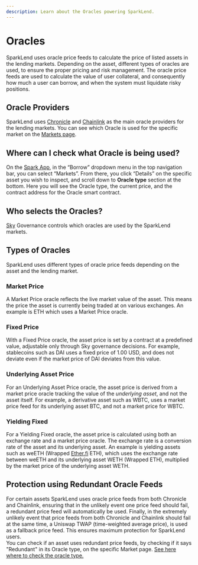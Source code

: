```yaml
---
description: Learn about the Oracles powering SparkLend.
---
```


# Oracles

SparkLend uses oracle price feeds to calculate the price of listed assets in the lending markets. Depending on the asset, different types of oracles are used, to ensure the proper pricing and risk management. The oracle price feeds are used to calculate the value of user collateral, and consequently how much a user can borrow, and when the system must liquidate risky positions.

## Oracle Providers

SparkLend uses [Chronicle](https://chroniclelabs.org/) and [Chainlink](https://chain.link/) as the main oracle providers for the lending markets. You can see which Oracle is used for the specific market on the [Markets page](oracles.md#where-can-i-check-what-oracle-is-being-used).

## Where can I check what Oracle is being used?

On the [Spark App](https://app.spark.fi), in the “Borrow” dropdown menu in the top navigation bar, you can select “Markets”. From there, you click “Details” on the specific asset you wish to inspect, and scroll down to **Oracle type** section at the bottom. Here you will see the Oracle type, the current price, and the contract address for the Oracle smart contract.

## Who selects the Oracles?

[Sky](https://sky.money) Governance controls which oracles are used by the SparkLend markets.

## Types of Oracles

SparkLend uses different types of oracle price feeds depending on the asset and the lending market.

### Market Price

A Market Price oracle reflects the live market value of the asset. This means the price the asset is currently being traded at on various exchanges. An example is ETH which uses a Market Price oracle.

### Fixed Price

With a Fixed Price oracle, the asset price is set by a contract at a predefined value, adjustable only through Sky governance decisions. For example, stablecoins such as DAI uses a fixed price of 1.00 USD, and does not deviate even if the market price of DAI deviates from this value.

### Underlying Asset Price

For an Underlying Asset Price oracle, the asset price is derived from a market price oracle tracking the value of the _underlying asset_, and not the asset itself. For example, a derivative asset such as WBTC, uses a market price feed for its underlying asset BTC, and not a market price for WBTC.

### Yielding Fixed

For a Yielding Fixed oracle, the asset price is calculated using both an exchange rate and a market price oracle. The exchange rate is a conversion rate of the asset and its underlying asset. An example is yielding assets such as weETH (Wrapped [Ether.fi](http://ether.fi) ETH), which uses the exchange rate between weETH and its underlying asset WETH (Wrapped ETH), multiplied by the market price of the underlying asset WETH.

## Protection using Redundant Oracle Feeds

For certain assets SparkLend uses oracle price feeds from both Chronicle and Chainlink, ensuring that in the unlikely event one price feed should fail, a redundant price feed will automatically be used. Finally, in the extremely unlikely event that price feeds from both Chronicle and Chainlink should fail at the same time, a Uniswap TWAP (time-weighted average price), is used as a fallback price feed. This ensures maximum protection for SparkLend users.\
You can check if an asset uses redundant price feeds, by checking if it says "Redundant" in its Oracle type, on the specific Market page. [See here where to check the oracle type.](oracles.md#where-can-i-check-what-oracle-is-being-used)
